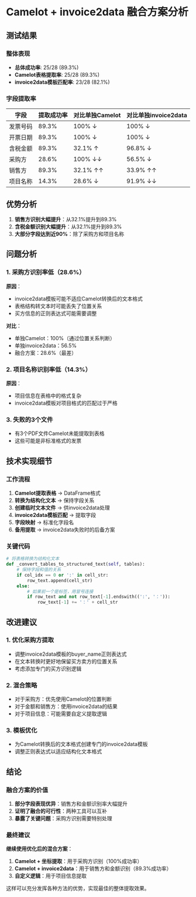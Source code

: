# Camelot + invoice2data 融合方案分析

## 测试结果

### 整体表现
- **总体成功率**: 25/28 (89.3%)
- **Camelot表格提取率**: 25/28 (89.3%)
- **invoice2data模板匹配率**: 23/28 (82.1%)

### 字段提取率
| 字段 | 提取成功率 | 对比单独Camelot | 对比单独invoice2data |
|------|------------|-----------------|---------------------|
| 发票号码 | 89.3% | 100% ↓ | 100% ↓ |
| 开票日期 | 89.3% | 100% ↓ | 100% ↓ |
| 含税金额 | 89.3% | 32.1% ↑ | 96.8% ↓ |
| 采购方 | 28.6% | 100% ↓↓ | 56.5% ↓ |
| 销售方 | 89.3% | 32.1% ↑↑ | 33.9% ↑↑ |
| 项目名称 | 14.3% | 28.6% ↓ | 91.9% ↓↓ |

## 优势分析

1. **销售方识别大幅提升**：从32.1%提升到89.3%
2. **含税金额识别大幅提升**：从32.1%提升到89.3%
3. **大部分字段达到近90%**：除了采购方和项目名称

## 问题分析

### 1. 采购方识别率低（28.6%）
**原因**：
- invoice2data模板可能不适应Camelot转换后的文本格式
- 表格结构转文本时可能丢失了位置关系
- 买方信息的正则表达式可能需要调整

**对比**：
- 单独Camelot：100%（通过位置关系判断）
- 单独invoice2data：56.5%
- 融合方案：28.6%（最差）

### 2. 项目名称识别率低（14.3%）
**原因**：
- 项目信息在表格中的格式复杂
- invoice2data模板对项目格式的匹配过于严格

### 3. 失败的3个文件
- 有3个PDF文件Camelot未能提取到表格
- 这些可能是非标准格式的发票

## 技术实现细节

### 工作流程
1. **Camelot提取表格** → DataFrame格式
2. **转换为结构化文本** → 保持字段关系
3. **创建临时文本文件** → 供invoice2data处理
4. **invoice2data模板匹配** → 提取字段
5. **字段映射** → 标准化字段名
6. **备用提取** → invoice2data失败时的后备方案

### 关键代码
```python
# 将表格转换为结构化文本
def _convert_tables_to_structured_text(self, tables):
    # 保持字段和值的关系
    if col_idx == 0 or ':' in cell_str:
        row_text.append(cell_str)
    else:
        # 如果前一个是标签，用冒号连接
        if row_text and not row_text[-1].endswith((':', '：')):
            row_text[-1] += '：' + cell_str
```

## 改进建议

### 1. 优化采购方提取
- 调整invoice2data模板的buyer_name正则表达式
- 在文本转换时更好地保留买方卖方的位置关系
- 考虑添加专门的买方识别逻辑

### 2. 混合策略
- 对于采购方：优先使用Camelot的位置判断
- 对于金额和销售方：使用invoice2data的结果
- 对于项目信息：可能需要自定义提取逻辑

### 3. 模板优化
- 为Camelot转换后的文本格式创建专门的invoice2data模板
- 调整正则表达式以适应结构化文本格式

## 结论

### 融合方案的价值
1. **部分字段表现优异**：销售方和金额识别率大幅提升
2. **证明了融合的可行性**：两种工具可以互补
3. **暴露了关键问题**：采购方识别需要特别处理

### 最终建议

**继续使用优化后的混合方案**：
1. **Camelot + 坐标提取**：用于采购方识别（100%成功率）
2. **Camelot + invoice2data**：用于销售方和金额识别（89.3%成功率）
3. **自定义逻辑**：用于项目信息提取

这样可以充分发挥各种方法的优势，实现最佳的整体提取效果。